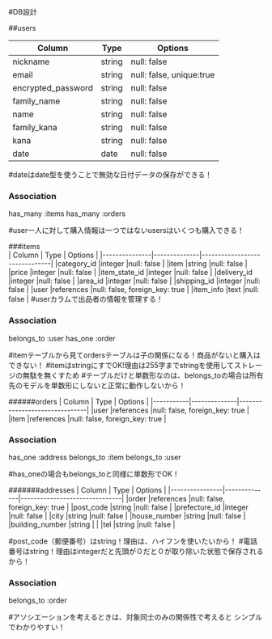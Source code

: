 #DB設計

##users

| Column             | Type         | Options                     |
|--------------------|--------------|-----------------------------|
|nickname            |string        |null: false                  |
|email               |string        |null: false, unique:true     |
|encrypted_password  |string        |null: false                  |
|family_name         |string        |null: false                  |
|name                |string        |null: false                  |
|family_kana         |string        |null: false                  |
|kana                |string        |null: false                  |
|date                |date          |null: false                  |
#dateはdate型を使うことで無効な日付データの保存ができる！
### Association
has_many :items
has_many :orders

#user一人に対して購入情報は一つではないusersはいくつも購入できる！

###items  
| Column        | Type         | Options                       |
|---------------|--------------|-------------------------------|
|category_id    |integer       |null: false                    |
|item           |string        |null: false                    |
|price          |integer       |null: false                    |
|item_state_id  |integer       |null: false                    |
|delivery_id    |integer       |null: false                    |
|area_id        |integer       |null: false                    |
|shipping_id    |integer       |null: false                    |
|user           |references    |null: false, foreign_key: true |
|item_info      |text          |null: false                    |
#userカラムで出品者の情報を管理する！

### Association
belongs_to :user
has_one :order  

#itemテーブルから見てordersテーブルは子の関係になる！商品がないと購入はできない！
#itemはstringにすでOK!理由は255字までstringを使用してストレージの無駄を無くすため
#テーブルだけと単数形なのは、belongs_toの場合は所有先のモデルを単数形にしないと正常に動作しないから！

######orders
| Column    | Type         | Options                       |
|-----------|--------------|-------------------------------|
|user       |references    |null: false, foreign_key: true |
|item       |references    |null: false, foreign_key: true |

### Association
has_one :address
belongs_to :item
belongs_to :user

#has_oneの場合もbelongs_toと同様に単数形でOK！


#######addresses
| Column         | Type         | Options                       |
|----------------|--------------|-------------------------------|
|order           |references    |null: false, foreign_key: true |
|post_code       |string        |null: false                    |
|prefecture_id   |integer       |null: false                    |
|city            |string        |null: false                    |
|house_number    |string        |null: false                    |
|building_number |string        |                               |
|tel             |string        |null: false                    |

#post_code（郵便番号）はstring！理由は、ハイフンを使いたいから！
#電話番号はstring！理由はintegerだと先頭が０だと０が取り除いた状態で保存されるから！

### Association
belongs_to :order



#アソシエーションを考えるときは、対象同士のみの関係性で考えると
シンプルでわかりやすい！